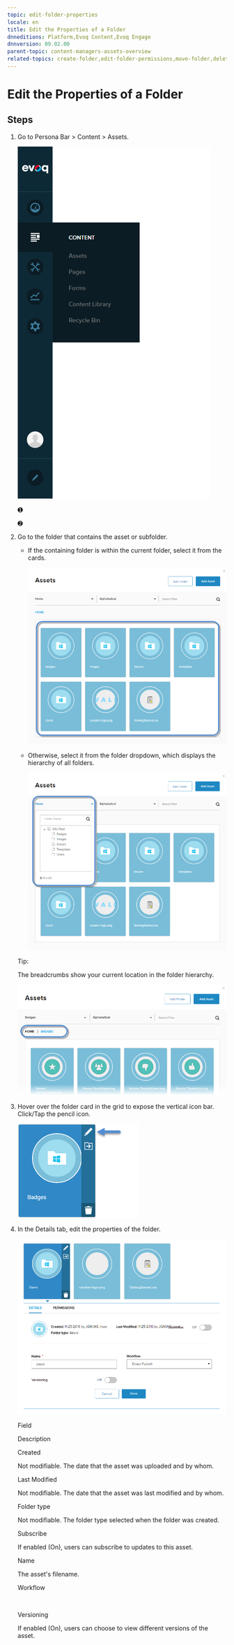 ```yaml
---
topic: edit-folder-properties
locale: en
title: Edit the Properties of a Folder
dnneditions: Platform,Evoq Content,Evoq Engage
dnnversion: 09.02.00
parent-topic: content-managers-assets-overview
related-topics: create-folder,edit-folder-permissions,move-folder,delete-folder
---
```


# Edit the Properties of a Folder

## Steps

1.  Go to Persona Bar \> Content \> Assets.
    
    ![Persona Bar > Content > Assets](img/scr-pbar-cmg-Content-E91.png)
    
    ➊
    
    ➋
    
2.  Go to the folder that contains the asset or subfolder.
    
    *   If the containing folder is within the current folder, select it from the cards.
        
          
        
        ![Assets grid](img/scr-Assets-assetlist-grid-E90.png)
        
          
        
    *   Otherwise, select it from the folder dropdown, which displays the hierarchy of all folders.
        
          
        
        ![Folder selection](img/scr-Assets-folderdropdown-E90.png)
        
          
        
    
    Tip:
    
    The breadcrumbs show your current location in the folder hierarchy.
    
      
    
    ![Breadcrumbs](img/scr-Assets-breadcrumbs-E90.png)
    
      
    
3.  Hover over the folder card in the grid to expose the vertical icon bar. Click/Tap the pencil icon.
    
      
    
    ![Folder card iconbar - pencil](img/scr-Assets-foldercard-iconbar-edit-E90.png)
    
      
    
4.  In the Details tab, edit the properties of the folder.
    
      
    
    ![Folder properties - Details](img/scr-Assets-folder-edit-details-E90.png)
    
      
    
    Field
    
    Description
    
    Created
    
    Not modifiable. The date that the asset was uploaded and by whom.
    
    Last Modified
    
    Not modifiable. The date that the asset was last modified and by whom.
    
    Folder type
    
    Not modifiable. The folder type selected when the folder was created.
    
    Subscribe
    
    If enabled (On), users can subscribe to updates to this asset.
    
    Name
    
    The asset's filename.
    
    Workflow
    
     
    
    Versioning
    
    If enabled (On), users can choose to view different versions of the asset.
